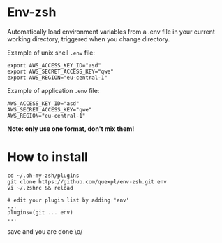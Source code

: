 Env-zsh
=======

Automatically load environment variables from a .env file in your current working directory, triggered when you change directory.

Example of unix shell `.env` file:
```
export AWS_ACCESS_KEY_ID="asd"
export AWS_SECRET_ACCESS_KEY="qwe"
export AWS_REGION="eu-central-1"
```

Example of application `.env` file:
```
AWS_ACCESS_KEY_ID="asd"
AWS_SECRET_ACCESS_KEY="qwe"
AWS_REGION="eu-central-1"
```

**Note: only use one format, don't mix them!**

How to install
=============

```
cd ~/.oh-my-zsh/plugins
git clone https://github.com/quexpl/env-zsh.git env
vi ~/.zshrc && reload

# edit your plugin list by adding 'env'
...
plugins=(git ... env)
...

```

save and you are done \o/
